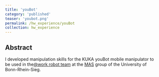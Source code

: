 ```yaml
---
title: 'youBot'
category: 'published'
teaser: 'youbot.png'
permalink: /hw_experience/youBot
collection: hw_experience
---
```


Abstract
-------

I developed manipulation skills for the KUKA youBot mobile manipulator to be used in the[@work robot team](https://mas-group.inf.h-brs.de/?page_id=622) at the [MAS](https://mas-group.inf.h-brs.de/) group of the University of Bonn-Rhein-Sieg.

